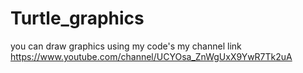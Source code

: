 # Turtle_graphics
you can draw graphics using my code's
my channel link
https://www.youtube.com/channel/UCYOsa_ZnWgUxX9YwR7Tk2uA
